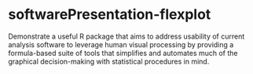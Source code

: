 # softwarePresentation-flexplot
Demonstrate a useful R package that aims to address usability of current analysis software to leverage human visual processing by providing a formula-based suite of tools that simplifies and automates much of the graphical decision-making with statistical procedures in mind. 

